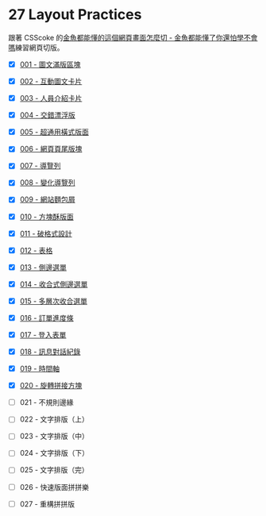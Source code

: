 # 27 Layout Practices

跟著 CSScoke 的[金魚都能懂的這個網頁畫面怎麼切 - 金魚都能懂了你還怕學不會嗎](https://ithelp.ithome.com.tw/users/20112550/ironman/2623)練習網頁切版。

- [x] [001 - 圖文滿版區塊](https://hwahii.github.io/27LayoutPractices/001-pic-and-text-full-page/)

- [x] [002 - 互動圖文卡片](https://hwahii.github.io/27LayoutPractices/002-interactive-cards/)

- [x] [003 - 人員介紹卡片](https://hwahii.github.io/27LayoutPractices/003-member-intro-cards/)

- [x] [004 - 交錯漂浮版](https://hwahii.github.io/27LayoutPractices/004-staggered-floating-boards/)

- [x] [005 - 超通用橫式版面](https://hwahii.github.io/27LayoutPractices/005-horizontal-cards/)

- [x] [006 - 網頁頁尾版塊](https://hwahii.github.io/27LayoutPractices/006-footer/)

- [x] [007 - 導覽列](https://hwahii.github.io/27LayoutPractices/007-navbar/)

- [x] [008 - 變化導覽列](https://hwahii.github.io/27LayoutPractices/008-changed-navbar/)

- [x] [009 - 網站麵包屑](https://hwahii.github.io/27LayoutPractices/009-breadcrumb/)

- [x] [010 - 方塊酥版面](https://hwahii.github.io/27LayoutPractices/010-square-cookies)

- [x] [011 - 破格式設計](https://hwahii.github.io/27LayoutPractices/011-break-box-design/)

- [x] [012 - 表格](https://hwahii.github.io/27LayoutPractices/012-table/)

- [x] [013 - 側邊選單](https://hwahii.github.io/27LayoutPractices/013-side-menu/)

- [x] [014 - 收合式側邊選單](https://hwahii.github.io/27LayoutPractices/014-collapsed-side-menu/)

- [x] [015 - 多層次收合選單](https://hwahii.github.io/27LayoutPractices/015-hierarchical-collapsed-side-menu/)

- [x] [016 - 訂單進度條](https://hwahii.github.io/27LayoutPractices/016-order-progress/)

- [x] [017 - 登入表單](https://hwahii.github.io/27LayoutPractices/017-login-form/)

- [x] [018 - 訊息對話紀錄](https://hwahii.github.io/27LayoutPractices/018-chat-dialog/)

- [x] [019 - 時間軸](https://hwahii.github.io/27LayoutPractices/019-timeline/)

- [x] [020 - 旋轉拼接方塊](https://hwahii.github.io/27LayoutPractices/020-rotated-squares/)

- [ ] 021 - 不規則邊緣

- [ ] 022 - 文字排版（上）

- [ ] 023 - 文字排版（中）

- [ ] 024 - 文字排版（下）

- [ ] 025 - 文字排版（完）

- [ ] 026 - 快速版面拼拼樂

- [ ] 027 - 重構拼拼版